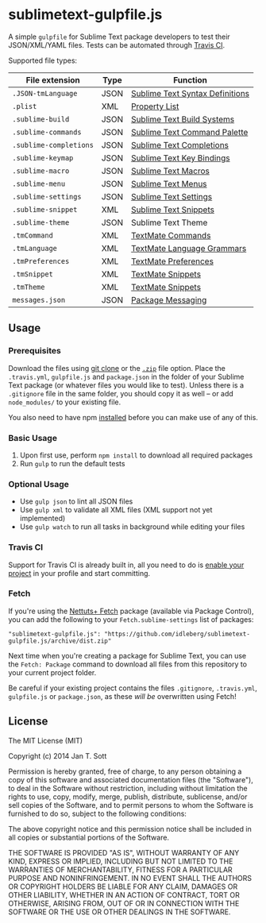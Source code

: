# sublimetext-gulpfile.js

A simple `gulpfile` for Sublime Text package developers to test their JSON/XML/YAML files. Tests can be automated through [Travis CI](https://travis-ci.org/).

Supported file types:

File extension         | Type | Function
-----------------------|------|---------
`.JSON-tmLanguage`     | JSON | [Sublime Text Syntax Definitions](http://sublime-text-unofficial-documentation.readthedocs.org/en/latest/reference/syntaxdefs.html)
`.plist`               | XML  | [Property List](https://developer.apple.com/library/Mac/documentation/Darwin/Reference/ManPages/man5/plist.5.html)
`.sublime-build`       | JSON | [Sublime Text Build Systems](http://sublime-text-unofficial-documentation.readthedocs.org/en/latest/reference/build_systems.html)
`.sublime-commands`    | JSON | [Sublime Text Command Palette](http://sublime-text-unofficial-documentation.readthedocs.org/en/latest/reference/command_palette.html)
`.sublime-completions` | JSON | [Sublime Text Completions](http://sublime-text-unofficial-documentation.readthedocs.org/en/latest/reference/completions.html)
`.sublime-keymap`      | JSON | [Sublime Text Key Bindings](http://sublime-text-unofficial-documentation.readthedocs.org/en/latest/reference/key_bindings.html)
`.sublime-macro`       | JSON | [Sublime Text Macros](http://sublime-text-unofficial-documentation.readthedocs.org/en/latest/extensibility/macros.html?highlight=macro)
`.sublime-menu`        | JSON | [Sublime Text Menus](http://sublime-text-unofficial-documentation.readthedocs.org/en/latest/customization/menus.html?highlight=menu)
`.sublime-settings`    | JSON | [Sublime Text Settings](http://sublime-text-unofficial-documentation.readthedocs.org/en/latest/reference/settings.html)
`.sublime-snippet`     | XML  | [Sublime Text Snippets](http://sublime-text-unofficial-documentation.readthedocs.org/en/latest/reference/snippets.html)
`.sublime-theme`       | JSON | Sublime Text Theme
`.tmCommand`           | XML  | [TextMate Commands](http://manual.macromates.com/en/commands)
`.tmLanguage`          | XML  | [TextMate Language Grammars](http://manual.macromates.com/en/language_grammars)
`.tmPreferences`       | XML  | [TextMate Preferences](http://manual.macromates.com/en/preferences_items)
`.tmSnippet`           | XML  | [TextMate Snippets](http://manual.macromates.com/en/snippets)
`.tmTheme`             | XML  | [TextMate Snippets](http://manual.macromates.com/en/themes)
`messages.json`        | JSON | [Package Messaging](https://sublime.wbond.net/docs/messaging)

## Usage

### Prerequisites

Download the files using [git clone](http://git-scm.com/docs/git-clone) or the [`.zip`](https://github.com/idleberg/sublimetext-gulpfile.js/archive/master.zip) file option. Place the `.travis.yml`, `gulpfile.js` and `package.json` in the folder of your Sublime Text package (or whatever files you would like to test). Unless there is a `.gitignore` file in the same folder, you should copy it as well – or add `node_modules/` to your existing file.

You also need to have npm [installed](http://www.joyent.com/blog/installing-node-and-npm/) before you can make use of any of this.
 
### Basic Usage

1. Upon first use, perform `npm install` to download all required packages
2. Run `gulp` to run the default tests

### Optional Usage

* Use `gulp json` to lint all JSON files
* Use `gulp xml` to validate all XML files (XML support not yet implemented)
* Use `gulp watch` to run all tasks in background while editing your files

### Travis CI

Support for Travis CI is already built in, all you need to do is [enable your project](https://travis-ci.org/profile) in your profile and start committing.

### Fetch

If you're using the [Nettuts+ Fetch](https://github.com/weslly/Nettuts-Fetch) package (available via Package Control), you can add the following to your `Fetch.sublime-settings` list of packages:

    "sublimetext-gulpfile.js": "https://github.com/idleberg/sublimetext-gulpfile.js/archive/dist.zip"

Next time when you're creating a package for Sublime Text, you can use the `Fetch: Package` command to download all files from this repository to your current project folder.

Be careful if your existing project contains the files `.gitignore`, `.travis.yml`, `gulpfile.js` or `package.json`, as these *will be* overwritten using Fetch!

## License

The MIT License (MIT)

Copyright (c) 2014 Jan T. Sott

Permission is hereby granted, free of charge, to any person obtaining a copy of this software and associated documentation files (the "Software"), to deal in the Software without restriction, including without limitation the rights to use, copy, modify, merge, publish, distribute, sublicense, and/or sell copies of the Software, and to permit persons to whom the Software is furnished to do so, subject to the following conditions:

The above copyright notice and this permission notice shall be included in all copies or substantial portions of the Software.

THE SOFTWARE IS PROVIDED "AS IS", WITHOUT WARRANTY OF ANY KIND, EXPRESS OR IMPLIED, INCLUDING BUT NOT LIMITED TO THE WARRANTIES OF MERCHANTABILITY, FITNESS FOR A PARTICULAR PURPOSE AND NONINFRINGEMENT. IN NO EVENT SHALL THE AUTHORS OR COPYRIGHT HOLDERS BE LIABLE FOR ANY CLAIM, DAMAGES OR OTHER LIABILITY, WHETHER IN AN ACTION OF CONTRACT, TORT OR OTHERWISE, ARISING FROM, OUT OF OR IN CONNECTION WITH THE SOFTWARE OR THE USE OR OTHER DEALINGS IN THE SOFTWARE.
